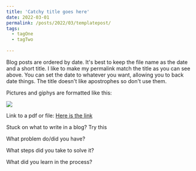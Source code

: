 ```yaml
---
title: 'Catchy title goes here'
date: 2022-03-01
permalink: /posts/2022/03/templatepost/
tags:
  - tagOne
  - tagTwo
  
---
```


Blog posts are ordered by date. It's best to keep the file name as the date and a short title. I like to make my permalink  match the title as you can see above. You can set the date to whatever you want, allowing you to back date things. The title doesn't like apostrophes so don't use them. 


 Pictures and giphys are formatted like this:

![](https://yoururl/images/filename.jpg)


Link to a pdf or file: 
[Here is the link](https://yoururl/files/filename.pdf) 

Stuck on what to write in a blog? Try this

What problem do/did you have? 

What steps did you take to solve it?

What did you learn in the process?